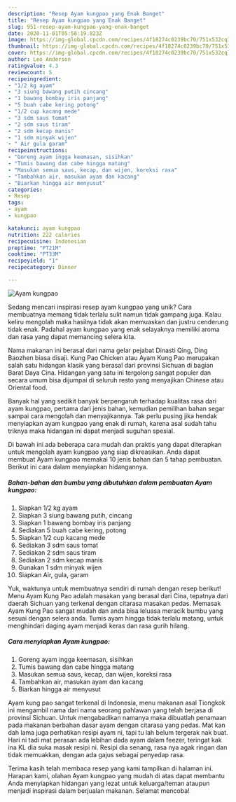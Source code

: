 ```yaml
---
description: "Resep Ayam kungpao yang Enak Banget"
title: "Resep Ayam kungpao yang Enak Banget"
slug: 951-resep-ayam-kungpao-yang-enak-banget
date: 2020-11-01T05:58:19.823Z
image: https://img-global.cpcdn.com/recipes/4f18274c0239bc70/751x532cq70/ayam-kungpao-foto-resep-utama.jpg
thumbnail: https://img-global.cpcdn.com/recipes/4f18274c0239bc70/751x532cq70/ayam-kungpao-foto-resep-utama.jpg
cover: https://img-global.cpcdn.com/recipes/4f18274c0239bc70/751x532cq70/ayam-kungpao-foto-resep-utama.jpg
author: Leo Anderson
ratingvalue: 4.3
reviewcount: 5
recipeingredient:
- "1/2 kg ayam"
- "3 siung bawang putih cincang"
- "1 bawang bombay iris panjang"
- "5 buah cabe kering potong"
- "1/2 cup kacang mede"
- "3 sdm saus tomat"
- "2 sdm saus tiram"
- "2 sdm kecap manis"
- "1 sdm minyak wijen"
- " Air gula garam"
recipeinstructions:
- "Goreng ayam ingga keemasan, sisihkan"
- "Tumis bawang dan cabe hingga matang"
- "Masukan semua saus, kecap, dan wijen, koreksi rasa"
- "Tambahkan air, masukan ayam dan kacang"
- "Biarkan hingga air menyusut"
categories:
- Resep
tags:
- ayam
- kungpao

katakunci: ayam kungpao 
nutrition: 222 calories
recipecuisine: Indonesian
preptime: "PT21M"
cooktime: "PT33M"
recipeyield: "1"
recipecategory: Dinner

---
```



![Ayam kungpao](https://img-global.cpcdn.com/recipes/4f18274c0239bc70/751x532cq70/ayam-kungpao-foto-resep-utama.jpg)

Sedang mencari inspirasi resep ayam kungpao yang unik? Cara membuatnya memang tidak terlalu sulit namun tidak gampang juga. Kalau keliru mengolah maka hasilnya tidak akan memuaskan dan justru cenderung tidak enak. Padahal ayam kungpao yang enak selayaknya memiliki aroma dan rasa yang dapat memancing selera kita.

Nama makanan ini berasal dari nama gelar pejabat Dinasti Qing, Ding Baozhen biasa disaji. Kung Pao Chicken atau Ayam Kung Pao merupakan salah satu hidangan klasik yang berasal dari provinsi Sichuan di bagian Barat Daya Cina. Hidangan yang satu ini tergolong sangat populer dan secara umum bisa dijumpai di seluruh resto yang menyajikan Chinese atau Oriental food.

Banyak hal yang sedikit banyak berpengaruh terhadap kualitas rasa dari ayam kungpao, pertama dari jenis bahan, kemudian pemilihan bahan segar sampai cara mengolah dan menyajikannya. Tak perlu pusing jika hendak menyiapkan ayam kungpao yang enak di rumah, karena asal sudah tahu triknya maka hidangan ini dapat menjadi suguhan spesial.


Di bawah ini ada beberapa cara mudah dan praktis yang dapat diterapkan untuk mengolah ayam kungpao yang siap dikreasikan. Anda dapat membuat Ayam kungpao memakai 10 jenis bahan dan 5 tahap pembuatan. Berikut ini cara dalam menyiapkan hidangannya.

<!--inarticleads1-->

##### Bahan-bahan dan bumbu yang dibutuhkan dalam pembuatan Ayam kungpao:

1. Siapkan 1/2 kg ayam
1. Siapkan 3 siung bawang putih, cincang
1. Siapkan 1 bawang bombay iris panjang
1. Sediakan 5 buah cabe kering, potong
1. Siapkan 1/2 cup kacang mede
1. Sediakan 3 sdm saus tomat
1. Sediakan 2 sdm saus tiram
1. Sediakan 2 sdm kecap manis
1. Gunakan 1 sdm minyak wijen
1. Siapkan  Air, gula, garam


Yuk, waktunya untuk membuatnya sendiri di rumah dengan resep berikut! Menu Ayam Kung Pao adalah masakan yang berasal dari Cina, tepatnya dari daerah Sichuan yang terkenal dengan citarasa masakan pedas. Memasak Ayam Kung Pao sangat mudah dan anda bisa leluasa meracik bumbu yang sesuai dengan selera anda. Tumis ayam hingga tidak terlalu matang, untuk menghindari daging ayam menjadi keras dan rasa gurih hilang. 

<!--inarticleads2-->

##### Cara menyiapkan Ayam kungpao:

1. Goreng ayam ingga keemasan, sisihkan
1. Tumis bawang dan cabe hingga matang
1. Masukan semua saus, kecap, dan wijen, koreksi rasa
1. Tambahkan air, masukan ayam dan kacang
1. Biarkan hingga air menyusut


Ayam kung pao sangat terkenal di Indonesia, menu makanan asal Tiongkok ini mengambil nama dari nama seorang pahlawan yang telah berjasa di provinsi Sichuan. Untuk mengabadikan namanya maka dibuatlah penamaan pada makanan berbahan dasar ayam dengan citarasa yang pedas. Mat kan dah lama juga perhatikan resipi ayam ni, tapi tu lah belum tergerak nak buat. Hari ni tadi mat perasan ada lebihan dada ayam dalam feezer, teringat kak ina KL dia suka masak resipi ni. Resipi dia senang, rasa nya agak ringan dan tidak memuakkan, dengan ada gajus sebagai penyedap rasa. 

Terima kasih telah membaca resep yang kami tampilkan di halaman ini. Harapan kami, olahan Ayam kungpao yang mudah di atas dapat membantu Anda menyiapkan hidangan yang lezat untuk keluarga/teman ataupun menjadi inspirasi dalam berjualan makanan. Selamat mencoba!
